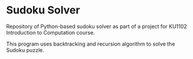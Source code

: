 # Sudoku Solver
Repository of Python-based sudoku solver as part of a project for KU1102 Introduction to Computation course. <br>

This program uses backtracking and recursion algorithm to solve the Sudoku puzzle. <br>
